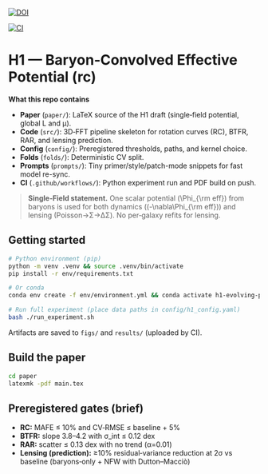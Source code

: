 [![DOI](https://zenodo.org/badge/DOI/10.5281/zenodo.16967259.svg)](https://doi.org/10.5281/zenodo.16967259)

[![CI](https://github.com/VitorFigueiredoResearch/Baryon-Convolved-Effective-Potential/actions/workflows/ci.yml/badge.svg)](https://github.com/VitorFigueiredoResearch/Baryon-Convolved-Effective-Potential/actions/workflows/ci.yml)


# H1 — Baryon‑Convolved Effective Potential (rc)

**What this repo contains**
- **Paper** (`paper/`): LaTeX source of the H1 draft (single‑field potential, global L and μ).
- **Code** (`src/`): 3D‑FFT pipeline skeleton for rotation curves (RC), BTFR, RAR, and lensing prediction.
- **Config** (`config/`): Preregistered thresholds, paths, and kernel choice.
- **Folds** (`folds/`): Deterministic CV split.
- **Prompts** (`prompts/`): Tiny primer/style/patch-mode snippets for fast model re-sync.
- **CI** (`.github/workflows/`): Python experiment run and PDF build on push.

> **Single‑Field statement.** One scalar potential \(\Phi_{\rm eff}\) from baryons is used for both dynamics \((-\nabla\Phi_{\rm eff})\) and lensing (Poisson→Σ→ΔΣ). No per‑galaxy refits for lensing.

## Getting started
```bash
# Python environment (pip)
python -m venv .venv && source .venv/bin/activate
pip install -r env/requirements.txt

# Or conda
conda env create -f env/environment.yml && conda activate h1-evolving-potential

# Run full experiment (place data paths in config/h1_config.yaml)
bash ./run_experiment.sh
```

Artifacts are saved to `figs/` and `results/` (uploaded by CI).

## Build the paper
```bash
cd paper
latexmk -pdf main.tex
```

## Preregistered gates (brief)
- **RC:** MAFE ≤ 10% and CV‑RMSE ≤ baseline + 5%  
- **BTFR:** slope 3.8–4.2 with σ_int ≤ 0.12 dex  
- **RAR:** scatter ≤ 0.13 dex with no trend (α=0.01)  
- **Lensing (prediction):** ≥10% residual‑variance reduction at 2σ vs baseline (baryons‑only + NFW with Dutton–Macciò)

